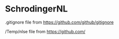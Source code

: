 # SchrodingerNL

.gitignore file from https://github.com/github/gitignore

/Temp/nlse file from https://github.com/
